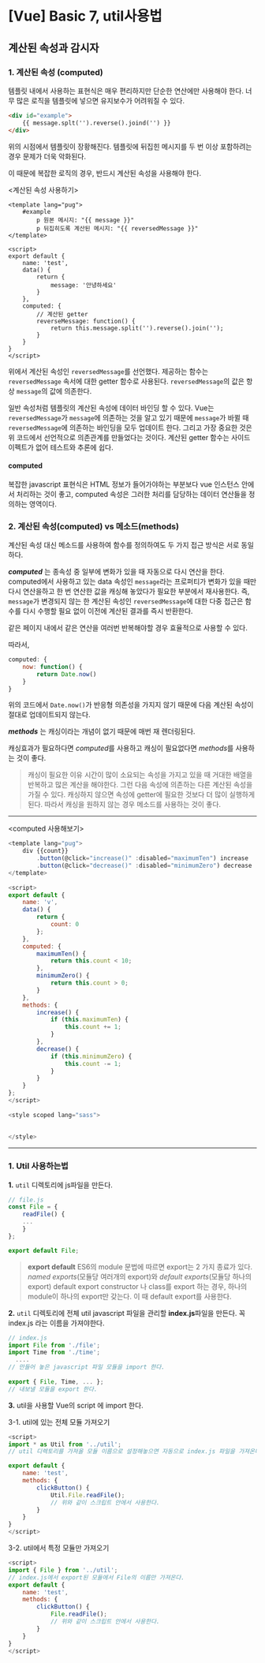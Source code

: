 # [Vue] Basic 7, util사용법

## 계산된 속성과 감시자

### 1. 계산된 속성 (computed)
템플릿 내에서 사용하는 표현식은 매우 편리하지만 단순한 연산에만 사용해야 한다.
너무 많은 로직을 템플릿에 넣으면 유지보수가 어려워질 수 있다.

```html
<div id="example">
	{{ message.splt('').reverse().joind('') }}
</div>
```
위의 시점에서 템플릿이 장황해진다.
템플릿에 뒤집힌 메시지를 두 번 이상 포함하려는 경우 문제가 더욱 악화된다.

이 때문에 복잡한 로직의 경우, 반드시 계산된 속성을 사용해야 한다.

<계산된 속성 사용하기>
```pug
<template lang="pug">
	#example
		p 원본 메시지: "{{ message }}"
		p 뒤집히도록 계산된 메시지: "{{ reversedMessage }}"
</template>

<script>
export default {
	name: 'test',
	data() {
		return {
			message: '안녕하세요'
		}
	},
	computed: {
		// 계산된 getter
		reverseMessage: function() {
			return this.message.split('').reverse().join('');
		}
	}
}
</script>
```
위에서 계산된 속성인 `reversedMessage`를 선언했다.
제공하는 함수는  `reversedMessage` 속서에 대한 getter 함수로 사용된다.
`reversedMessage`의 값은 항상 `message`의 값에 의존한다.

일반 속성처럼 템플릿의 계산된 속성에 데이터 바인딩 할 수 있다.
Vue는 `reversedMessage`가 `message`에 의존하는 것을 알고 있기 때문에
`message`가 바뀔 때 `reversedMessage`에 의존하는 바인딩을 모두 업데이트 한다.
그리고 가장 중요한 것은 위 코드에서 선언적으로 의존관계를 만들었다는 것이다.
계산된 getter 함수는 사이드 이펙트가 없어 테스트와 추론에 쉽다.

#### computed
복잡한 javascript 표현식은 HTML 정보가 들어가야하는 부분보다 vue 인스턴스 안에서 처리하는 것이 좋고, computed 속성은 그러한 처리를 담당하는 데이터 연산들을 정의하는 영역이다.

### 2. 계산된 속성(computed) vs 메소드(methods)

계산된 속성 대신 메소드를 사용하여 함수를 정의하여도 두 가지 접근 방식은 서로 동일하다.

***computed*** 는 종속성 중 일부에 변화가 있을 때 자동으로 다시 연산을 한다.
computed에서 사용하고 있는 data 속성인 `message`라는 프로퍼티가 변화가 있을 때만 다시 연산을하고 한 번 연산한 값을 캐싱해 놓았다가 필요한 부분에서 재사용한다.
즉, `message`가 변경되지 않는 한 계산된 속성인 `reversedMessage`에 대한 다중 접근은 함수를 다시 수행할 필요 없이 이전에 계산된 결과를 즉시 반환한다.

같은 페이지 내에서 같은 연산을 여러번 반복해야할 경우 효율적으로 사용할 수 있다.

따라서,
```javascript
computed: {
	now: function() {
		return Date.now()
	}
}
```
위의 코드에서 `Date.now()`가 반응형 의존성을 가지지 않기 때문에 다음 계산된 속성이 절대로 업데이트되지 않는다.


***methods*** 는 캐싱이라는 개념이 없기 때문에 매번 재 렌더링된다.

캐싱효과가 필요하다면 *computed*를 사용하고 캐싱이 필요없다면 *methods*를 사용하는 것이 좋다.

> 캐싱이 필요한 이유
> 시간이 많이 소요되는 속성을 가지고 있을 때 거대한 배열을 반복하고 많은 계산을 해야한다.
> 그런 다음 속성에 의존하는 다른 계산된 속성을 가질 수 있다.
> 캐싱하지 않으면 속성에 getter에 필요한 것보다 더 많이 실행하게 된다.
> 따라서 캐싱을 원하지 않는 경우 메소드를 사용하는 것이 좋다.

-----------------------------------
<computed 사용해보기>
```javascript
<template lang="pug">  
	div {{count}}  
		.button(@click="increase()" :disabled="maximumTen") increase  
		.button(@click="decrease()" :disabled="minimumZero") decrease  
</template>  
  
<script>  
export default {  
	name: 'v',  
	data() {  
		return {  
			count: 0  
		};  
	},  
	computed: {  
		maximumTen() {  
			return this.count < 10;  
		},  
		minimumZero() {  
			return this.count > 0;  
		} 
	},  
	methods: {  
		increase() {  
			if (this.maximumTen) {  
				this.count += 1;  
			} 
		},  
		decrease() {  
			if (this.minimumZero) {  
				this.count -= 1;  
			}
		} 
	}
};  
</script>  
  
<style scoped lang="sass">  
  
  
</style>
```

-----------------------------------------------------

### 1. Util 사용하는법
**1.** `util` 디렉토리에 js파일을 만든다.
```javascript
// file.js
const File = {
	readFile() {	
	...
	}
};

export default File;
```
> **export default**
> ES6의 module 문법에 따르면 export는 2 가지 종료가 있다.
> *named exports*(모듈당 여러개의 export)와 *default exports*(모듈당 하나의 export)
> default export
> constructor 나 class를 export 하는 경우, 하나의 module이 하나의 export만 갖는다.
> 이 때 default export를 사용한다.


**2.** `util` 디렉토리에 전체 util javascript 파일을 관리할 **index.js**파일을 만든다.
꼭 index.js 라는 이름을 가져야한다.
```javascript
// index.js
import File from './file';  
import Time from './time';  
  ....
// 만들어 놓은 javascript 파일 모듈을 import 한다.
  
export { File, Time, ... };
// 내보낼 모듈을 export 한다.
```

**3.** util을 사용할 Vue의 script 에 import 한다.

 3-1. util에 있는 전체 모듈 가져오기
```javascript
<script>
import * as Util from '../util';
// util 디렉토리를 가져올 모듈 이름으로 설정해놓으면 자동으로 index.js 파일을 가져온다.

export default {
	name: 'test',
	methods: {
		clickButton() {
			Util.File.readFile();
			// 위와 같이 스크립트 안에서 사용한다.
		}
	}
}
</script>
```
 3-2. util에서 특정 모듈만 가져오기
```javascript
<script>
import { File } from '../util';
// index.js에서 export된 모듈에서 File의 이름만 가져온다.
export default {
	name: 'test',
	methods: {
		clickButton() {
			File.readFile();
			// 위와 같이 스크립트 안에서 사용한다.
		}
	}
}
</script>
```